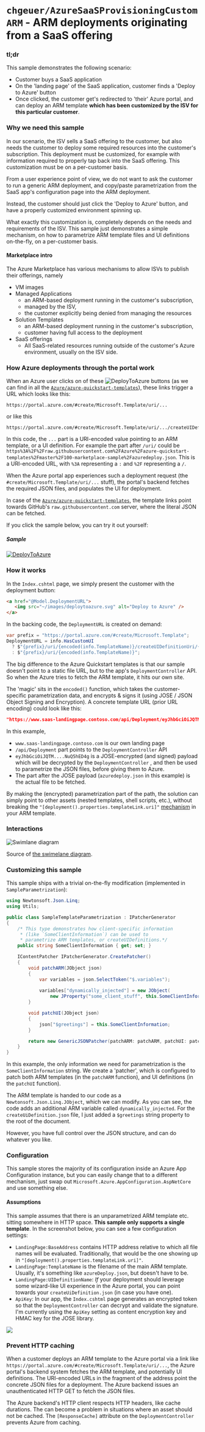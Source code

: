 
# `chgeuer/AzureSaaSProvisioningCustomARM` - ARM deployments originating from a SaaS offering

### tl;dr

This sample demonstrates the following scenario:

- Customer buys a SaaS application
- On the 'landing page' of the SaaS application, customer finds a 'Deploy to Azure' button
- Once clicked, the customer get's redirected to 'their' Azure portal, and can deploy an ARM template **which has been customized by the ISV for this particular customer**. 

### Why we need this sample

In our scenario, the ISV sells a SaaS offering to the customer, but also needs the customer to deploy some required resources into the customer's subscription. This deployment must be customized, for example with information required to properly tap back into the SaaS offering. This customization must be on a per-customer basis. 

From a user experience point of view, we do not want to ask the customer to run a generic ARM deployment, and copy/paste parametrization from the SaaS app's configuration page into the ARM deployment. 

Instead, the customer should just click the 'Deploy to Azure' button, and have a properly customized environment spinning up. 

What exactly this customization is, completely depends on the needs and requirements of the ISV. This sample just demonstrates a simple mechanism, on how to parametrize ARM template files and UI definitions on-the-fly, on a per-customer basis.

#### Marketplace intro

The Azure Marketplace has various mechanisms to allow ISVs to publish their offerings, namely 

- VM images
- Managed Applications 
  - an ARM-based deployment running in the customer's subscription, 
  - managed by the ISV, 
  - the customer explicitly being denied from managing the resources
- Solution Templates 
  - an ARM-based deployment running in the customer's subscription, 
  - customer having full access to the deployment
- SaaS offerings 
  - All SaaS-related resources running outside of the customer's Azure environment, usually on the ISV side.

### How Azure deployments through the portal work

When an Azure user clicks on of these ![DeployToAzure](https://raw.githubusercontent.com/Azure/azure-quickstart-templates/master/1-CONTRIBUTION-GUIDE/images/deploytoazure.svg?sanitize=true) buttons (as we can find in all the [`Azure/azure-quickstart-templates`](https://github.com/Azure/azure-quickstart-templates)), these links trigger a URL which looks like this:

```text
https://portal.azure.com/#create/Microsoft.Template/uri/...
```

or like this

```text
https://portal.azure.com/#create/Microsoft.Template/uri/.../createUIDefinitionUri/...
```

In this code, the `...` part is a URI-encoded value pointing to an ARM template, or a UI definition. For example the part after `/uri/` could be `https%3A%2F%2Fraw.githubusercontent.com%2FAzure%2Fazure-quickstart-templates%2Fmaster%2F100-marketplace-sample%2Fazuredeploy.json`. This is a URI-encoded URL, with `%3A` representing a `:` and `%2F` representing a `/`. 

When the Azure portal app experiences such a deployment request (the `#create/Microsoft.Template/uri/...` stuff), the portal's backend fetches the required JSON files, and populates the UI for deployment.

In case of the [`Azure/azure-quickstart-templates`](https://github.com/Azure/azure-quickstart-templates), the template links point towards GitHub's `raw.githubusercontent.com` server, where the literal JSON can be fetched. 

If you click the sample below, you can try it out yourself:


##### Sample

[![DeployToAzure](https://raw.githubusercontent.com/Azure/azure-quickstart-templates/master/1-CONTRIBUTION-GUIDE/images/deploytoazure.svg?sanitize=true)](https://portal.azure.com/#create/Microsoft.Template/uri/https%3A%2F%2Fraw.githubusercontent.com%2FAzure%2Fazure-quickstart-templates%2Fmaster%2F100-marketplace-sample%2Fazuredeploy.json/createUIDefinitionUri/https%3A%2F%2Fraw.githubusercontent.com%2FAzure%2Fazure-quickstart-templates%2Fmaster%2F100-marketplace-sample%2FcreateUiDefinition.json)

### How it works

In the `Index.cshtml` page, we simply present the customer with the deployment button:

```html
<a href="@Model.DeploymentURL">
   <img src="~/images/deploytoazure.svg" alt="Deploy to Azure" />
</a>
```

In the backing code, the `DeploymentURL` is created on demand:

```csharp
var prefix = "https://portal.azure.com/#create/Microsoft.Template";
DeploymentURL = info.HasCustomUI
  ? $"{prefix}/uri/{encoded(info.TemplateName)}/createUIDefinitionUri/{encoded(info.UIDefinitionName)}"
  : $"{prefix}/uri/{encoded(info.TemplateName)}";
```

The big difference to the Azure Quickstart templates is that our sample doesn't point to a static file URL, but to the app's `DeploymentController` API. So when the Azure tries to fetch the ARM template, it hits our own site. 

The 'magic' sits in the `encoded()` function, which takes the customer-specific parametrization data, and encrypts & signs it (using JOSE / JSON Object Signing and Encryption). A concrete template URL (prior URL encoding) could look like this:

```json
"https://www.saas-landingpage.contoso.com/api/Deployment/eyJhbGciOiJQTM....NuQ5hED4g/azuredeploy.json"
```

In this example,

-  `www.saas-landingpage.contoso.com` is our own landing page
- `/api/Deployment` part points to the `DeploymentController` API
- `eyJhbGciOiJQTM....NuQ5hED4g` is a JOSE-encrypted (and signed) payload which will be decrypted by the `DeploymentController` , and then be used to parametrize the JSON files, before giving them to Azure.
- The part after the JOSE payload (`azuredeploy.json` in this example) is the actual file to be fetched. 

By making the (encrypted) parametrization part of the path, the solution can simply point to other assets (nested templates, shell scripts, etc.), without breaking the `"[deployment().properties.templateLink.uri]"` [mechanism](https://docs.microsoft.com/en-us/azure/azure-resource-manager/templates/template-functions-deployment#remarks) in your ARM template. 

### Interactions

![Swimlane diagram](20201112172801.png)

Source of [the swimelane diagram](https://swimlanes.io/u/lkeC4nzXF).

### Customizing this sample

This sample ships with a trivial on-the-fly modification (implemented in `SampleParametrization`):

```c#
using Newtonsoft.Json.Linq;
using Utils;

public class SampleTemplateParametrization : IPatcherGenerator
{
    /* This type demonstrates how client-specific information
     * (like `SomeClientInformation`) can be used to 
     * parametrize ARM templates, or createUIDefinitions.*/
    public string SomeClientInformation { get; set; }

    IContentPatcher IPatcherGenerator.CreatePatcher() 
    {
        void patchARM(JObject json)
        {
            var variables = json.SelectToken("$.variables");
 
            variables["dynamically_injected"] = new JObject(
                new JProperty("some_client_stuff", this.SomeClientInformation));
        }

        void patchUI(JObject json)
        {
            json["$greetings"] = this.SomeClientInformation;
        }

        return new GenericJSONPatcher(patchARM: patchARM, patchUI: patchUI);
    }
}
```

In this example, the only information we need for parametrization is the `SomeClientInformation` string. We create a 'patcher', which is configured to patch both ARM templates (in the `patchARM` function), and UI definitions (in the `patchUI` function).

The ARM template is handed to our code as a `Newtonsoft.Json.Linq.JObject`, which we can modify. As you can see, the code adds an additional ARM variable called `dynamically_injected`. For the `createUiDefinition.json` file, I just added a `$greetings` string property to the root of the document.

However, you have full control over the JSON structure, and can do whatever you like. 

### Configuration

This sample stores the majority of its configuration inside an Azure App Configuration instance, but you can easily change that to a different mechanism, just swap out `Microsoft.Azure.AppConfiguration.AspNetCore` and use something else.

#### Assumptions

This sample assumes that there is an unparametrized ARM template etc. sitting somewhere in HTTP space. **This sample only supports a single template**. In the screenshot below, you can see a few configuration settings:

- `LandingPage:BaseAddress` contains HTTP address relative to which all file names will be evaluated.  Traditionally, that would be the one showing up in `"[deployment().properties.templateLink.uri]"`.
- `LandingPage:TemplateName` is the filename of the main ARM template. Usually, it's something like `azureDeploy.json`, but doesn't have to be. 
- `LandingPage:UIDefinitionName`: *If* your deployment should leverage some wizard-like UI experience in the Azure portal, you can point towards your `createUiDefinition.json` (in case you have one).
- `ApiKey`: In our app, the `Index.cshtml` page generates an encrypted token so that the `DeploymentController` can decrypt and validate the signature. I'm currently using the `ApiKey` setting as content encryption key and HMAC key for the JOSE library.


![](docs/images/20201112153915.png)

### Prevent HTTP caching

When a customer deploys an ARM template to the Azure portal via a link like `https://portal.azure.com/#create/Microsoft.Template/uri/...`, 
the Azure portal's backend system fetches the ARM template, and potentially UI definitions. The URI-encoded URLs in the fragment of the 
address point the concrete JSON files for a deployment. The Azure backend issues an unauthenticated HTTP GET to fetch the JSON files.

The Azure backend's HTTP client respects HTTP headers, like cache durations. The can become a problem in situations where an asset 
should not be cached. The `[ResponseCache]` attribute on the `DeploymentController` prevents Azure from caching. 
